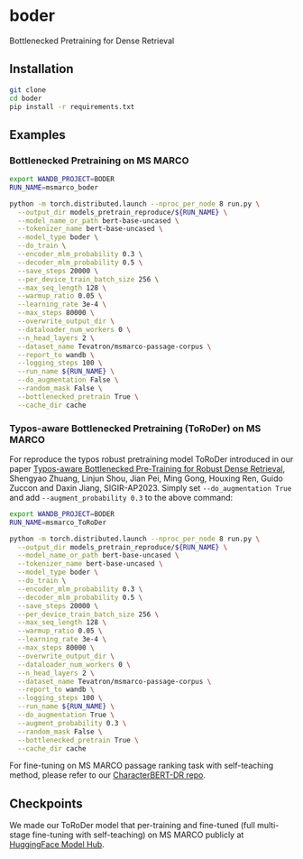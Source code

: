 # boder
Bottlenecked Pretraining for Dense Retrieval

## Installation

```bash
git clone
cd boder
pip install -r requirements.txt
```

## Examples
### Bottlenecked Pretraining on MS MARCO
```bash
export WANDB_PROJECT=BODER
RUN_NAME=msmarco_boder

python -m torch.distributed.launch --nproc_per_node 8 run.py \
  --output_dir models_pretrain_reproduce/${RUN_NAME} \
  --model_name_or_path bert-base-uncased \
  --tokenizer_name bert-base-uncased \
  --model_type boder \
  --do_train \
  --encoder_mlm_probability 0.3 \
  --decoder_mlm_probability 0.5 \
  --save_steps 20000 \
  --per_device_train_batch_size 256 \
  --max_seq_length 128 \
  --warmup_ratio 0.05 \
  --learning_rate 3e-4 \
  --max_steps 80000 \
  --overwrite_output_dir \
  --dataloader_num_workers 0 \
  --n_head_layers 2 \
  --dataset_name Tevatron/msmarco-passage-corpus \
  --report_to wandb \
  --logging_steps 100 \
  --run_name ${RUN_NAME} \
  --do_augmentation False \
  --random_mask False \
  --bottlenecked_pretrain True \
  --cache_dir cache
```

### Typos-aware Bottlenecked Pretraining (ToRoDer) on MS MARCO
For reproduce the typos robust pretraining model ToRoDer introduced in our paper [Typos-aware Bottlenecked Pre-Training for Robust Dense Retrieval](https://arxiv.org/abs/2304.08138), Shengyao Zhuang, Linjun Shou, Jian Pei, Ming Gong, Houxing Ren, Guido Zuccon and Daxin Jiang, SIGIR-AP2023. 
Simply set `--do_augmentation True` and add `--augment_probability 0.3` to the above command:

```bash
export WANDB_PROJECT=BODER
RUN_NAME=msmarco_ToRoDer

python -m torch.distributed.launch --nproc_per_node 8 run.py \
  --output_dir models_pretrain_reproduce/${RUN_NAME} \
  --model_name_or_path bert-base-uncased \
  --tokenizer_name bert-base-uncased \
  --model_type boder \
  --do_train \
  --encoder_mlm_probability 0.3 \
  --decoder_mlm_probability 0.5 \
  --save_steps 20000 \
  --per_device_train_batch_size 256 \
  --max_seq_length 128 \
  --warmup_ratio 0.05 \
  --learning_rate 3e-4 \
  --max_steps 80000 \
  --overwrite_output_dir \
  --dataloader_num_workers 0 \
  --n_head_layers 2 \
  --dataset_name Tevatron/msmarco-passage-corpus \
  --report_to wandb \
  --logging_steps 100 \
  --run_name ${RUN_NAME} \
  --do_augmentation True \
  --augment_probability 0.3 \
  --random_mask False \
  --bottlenecked_pretrain True \
  --cache_dir cache
```
For fine-tuning on MS MARCO passage ranking task with self-teaching method, please refer to our [CharacterBERT-DR repo](https://github.com/ielab/CharacterBERT-DR).

## Checkpoints
We made our ToRoDer model that per-training and fine-tuned (full multi-stage fine-tuning with self-teaching) on MS MARCO publicly at [HuggingFace Model Hub](https://huggingface.co/ielabgroup/ToRoDer-msmarco).